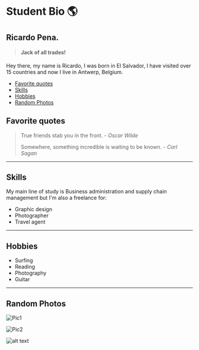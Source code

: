 # Student Bio :earth_americas:  

## Ricardo Pena.

> #### Jack of all trades!

Hey there, my name is Ricardo, I was born in El Salvador, I have visited over 15 countries and now I live in Antwerp, Belgium.



  - [Favorite quotes](#favorite-quotes)
  - [Skills](#skills)
  - [Hobbies](#hobbies)
  - [Random Photos](#random-photos)

## Favorite quotes 
> True friends stab you in the front. - *Oscar Wilde*
> 
> Somewhere, something incredible is waiting to be known. - *Carl Sagan*

---
 ## Skills

My main line of study is Business administration and supply chain management but I'm also a freelance for:
* Graphic design        
* Photographer
* Travel agent

----

## Hobbies

- Surfing
- Reading
- Photography
- Guitar 

---

## Random Photos 

![Pic1](./assets/pic2.jpg)

![Pic2](./assets/pic4.jpg)

![alt text](./assets/pic7.jpg)


